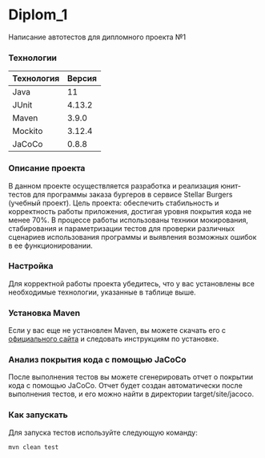 # Diplom_1

Написание автотестов для дипломного проекта №1
### Технологии

| Технология | Версия |
|------------|--------|
| Java       | 11     |
| JUnit      | 4.13.2 |
| Maven      | 3.9.0  |
| Mockito    | 3.12.4 |
| JaCoCo     | 0.8.8  |

### Описание проекта
В данном проекте осуществляется разработка и реализация юнит-тестов для программы заказа бургеров в сервисе Stellar Burgers (учебный проект).
Цель проекта: обеспечить стабильность и корректность работы приложения, достигая уровня покрытия кода не менее 70%.
В процессе работы использованы техники мокирования, стабирования и параметризации тестов для проверки различных сценариев использования программы и выявления возможных ошибок в ее функционировании.

### Настройка

Для корректной работы проекта убедитесь, что у вас установлены все необходимые технологии, указанные в таблице выше.

### Установка Maven

Если у вас еще не установлен Maven, вы можете скачать его с [официального сайта](https://maven.apache.org/download.cgi) и следовать инструкциям по установке.

### Анализ покрытия кода с помощью JaCoCo
После выполнения тестов вы можете сгенерировать отчет о покрытии кода с помощью JaCoCo. Отчет будет создан автоматически после выполнения тестов, и его можно найти в директории target/site/jacoco.

### Как запускать

Для запуска тестов используйте следующую команду:

```bash
mvn clean test
